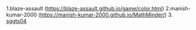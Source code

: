 1.blaze-assault (https://blaze-assault.github.io/game/color.html)
2.manish-kumar-2000 (https://manish-kumar-2000.github.io/MathMinder/)
3. [sggts04](https://shreyasgupta.in/SquareJumper/)
